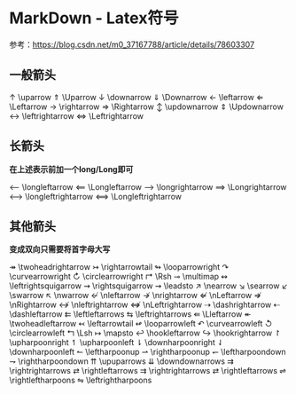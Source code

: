 # MarkDown - Latex符号

参考：https://blog.csdn.net/m0_37167788/article/details/78603307

## 一般箭头

↑	\uparrow
⇑	\Uparrow
↓	\downarrow
⇓	\Downarrow
←	\leftarrow
⇐	\Leftarrow
→	\rightarrow
⇒	\Rightarrow
↕	\updownarrow
⇕	\Updownarrow
↔	\leftrightarrow
⇔	\Leftrightarrow

## 长箭头

**在上述表示前加一个long/Long即可**

⟵ 	\longleftarrow
⟸	\Longleftarrow
⟶	\longrightarrow
⟹	\Longrightarrow
⟷	\longleftrightarrow
⟺	\Longleftrightarrow

## 其他箭头

**变成双向只需要将首字母大写**

↠	\twoheadrightarrow
↣	\rightarrowtail
↬	\looparrowright
↷	\curvearrowright
↻	\circlearrowright
↱	\Rsh
⊸	\multimap
↭	\leftrightsquigarrow
⇝	\rightsquigarrow
⇝	\leadsto
↗	\nearrow
↘	\searrow
↙	\swarrow
↖	\nwarrow
↚	\nleftarrow
↛	\nrightarrow
⇍	\nLeftarrow
⇏	\nRightarrow
↮	\nleftrightarrow
⇎	\nLeftrightarrow
⇢	\dashrightarrow
⇠	\dashleftarrow
⇇	\leftleftarrows
⇆	\leftrightarrows
⇚	\Lleftarrow
↞	\twoheadleftarrow
↢	\leftarrowtail
↫	\looparrowleft
↶	\curvearrowleft
↺	\circlearrowleft
↰	\Lsh
↦	\mapsto
↩	\hookleftarrow
↪	\hookrightarrow
↾	\upharpoonright
↿	\upharpoonleft
⇂	\downharpoonright
⇃	\downharpoonleft
↼	\leftharpoonup
⇀	\rightharpoonup
↽	\leftharpoondown
⇁	\rightharpoondown
⇈	\upuparrows
⇊	\downdownarrows
⇉	\rightrightarrows
⇄	\rightleftarrows
⇉	\rightrightarrows
⇄	\rightleftarrows
⇌	\rightleftharpoons
⇋	\leftrightharpoons